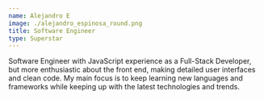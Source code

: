 ```yaml
---
name: Alejandro E
image: ./alejandro_espinosa_round.png
title: Software Engineer
type: Superstar
---
```

Software Engineer with JavaScript experience as a Full-Stack Developer, but more enthusiastic about the front end, making detailed user interfaces and clean code. My main focus is to keep learning new languages and frameworks while keeping up with the latest technologies and trends. 